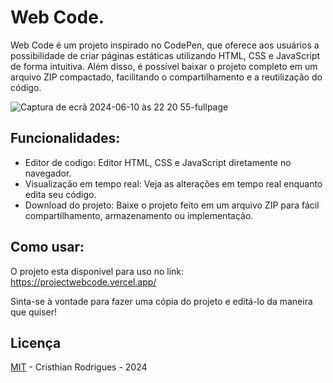 # Web Code.


Web Code é um projeto inspirado no CodePen, que oferece aos usuários a possibilidade de criar páginas estáticas utilizando HTML, CSS e JavaScript de forma intuitiva. Além disso, é possível baixar o projeto completo em um arquivo ZIP compactado, facilitando o compartilhamento e a reutilização do código.

![Captura de ecrã 2024-06-10 às 22 20 55-fullpage](https://github.com/cristhianrodrigues/webCode/assets/49444405/5a9ca272-00af-4283-91df-9140d813e248)

## Funcionalidades:

- Editor de codigo: Editor HTML, CSS e JavaScript diretamente no navegador.
- Visualização em tempo real: Veja as alterações em tempo real enquanto edita seu código.
- Download do projeto: Baixe o projeto feito em um arquivo ZIP para fácil compartilhamento, armazenamento ou implementação.

## Como usar:
  O projeto esta disponivel para uso no link: https://projectwebcode.vercel.app/
  

Sinta-se à vontade para fazer uma cópia do projeto e editá-lo da maneira que quiser!


## Licença

[MIT](LICENSE) - Cristhian Rodrigues - 2024
